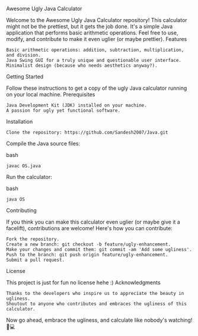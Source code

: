 Awesome Ugly Java Calculator

Welcome to the Awesome Ugly Java Calculator repository! This calculator might not be the prettiest, but it gets the job done. It's a simple Java application that performs basic arithmetic operations. Feel free to use, modify, and contribute to make it even uglier (or maybe prettier).
Features

    Basic arithmetic operations: addition, subtraction, multiplication, and division.
    Java Swing GUI for a truly unique and questionable user interface.
    Minimalist design (because who needs aesthetics anyway?).

Getting Started

Follow these instructions to get a copy of the ugly Java calculator running on your local machine.
Prerequisites

    Java Development Kit (JDK) installed on your machine.
    A passion for ugly yet functional software.

Installation

    Clone the repository: https://github.com/Sandesh2007/Java.git


Compile the Java source files:

bash

    javac OS.java

Run the calculator:

bash

    java OS

Contributing

If you think you can make this calculator even uglier (or maybe give it a facelift), contributions are welcome! Here's how you can contribute:

    Fork the repository.
    Create a new branch: git checkout -b feature/ugly-enhancement.
    Make your changes and commit them: git commit -am 'Add some ugliness'.
    Push to the branch: git push origin feature/ugly-enhancement.
    Submit a pull request.

License

This project is just for fun no license hehe :)
Acknowledgments

    Thanks to the developers who inspire us to appreciate the beauty in ugliness.
    Shoutout to anyone who contributes and embraces the ugliness of this calculator.

Now go ahead, embrace the ugliness, and calculate like nobody's watching! 🧮💻
